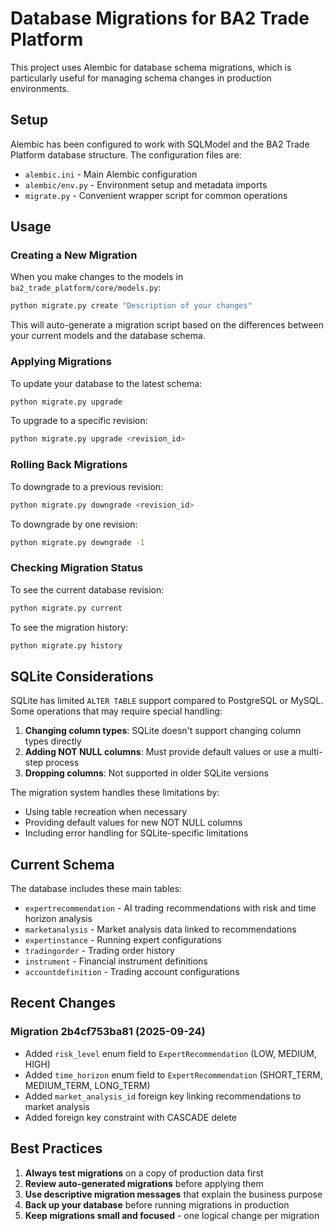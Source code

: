 # Database Migrations for BA2 Trade Platform

This project uses Alembic for database schema migrations, which is particularly useful for managing schema changes in production environments.

## Setup

Alembic has been configured to work with SQLModel and the BA2 Trade Platform database structure. The configuration files are:

- `alembic.ini` - Main Alembic configuration
- `alembic/env.py` - Environment setup and metadata imports
- `migrate.py` - Convenient wrapper script for common operations

## Usage

### Creating a New Migration

When you make changes to the models in `ba2_trade_platform/core/models.py`:

```bash
python migrate.py create "Description of your changes"
```

This will auto-generate a migration script based on the differences between your current models and the database schema.

### Applying Migrations

To update your database to the latest schema:

```bash
python migrate.py upgrade
```

To upgrade to a specific revision:

```bash
python migrate.py upgrade <revision_id>
```

### Rolling Back Migrations

To downgrade to a previous revision:

```bash
python migrate.py downgrade <revision_id>
```

To downgrade by one revision:

```bash
python migrate.py downgrade -1
```

### Checking Migration Status

To see the current database revision:

```bash
python migrate.py current
```

To see the migration history:

```bash
python migrate.py history
```

## SQLite Considerations

SQLite has limited `ALTER TABLE` support compared to PostgreSQL or MySQL. Some operations that may require special handling:

1. **Changing column types**: SQLite doesn't support changing column types directly
2. **Adding NOT NULL columns**: Must provide default values or use a multi-step process
3. **Dropping columns**: Not supported in older SQLite versions

The migration system handles these limitations by:
- Using table recreation when necessary
- Providing default values for new NOT NULL columns
- Including error handling for SQLite-specific limitations

## Current Schema

The database includes these main tables:
- `expertrecommendation` - AI trading recommendations with risk and time horizon analysis
- `marketanalysis` - Market analysis data linked to recommendations
- `expertinstance` - Running expert configurations
- `tradingorder` - Trading order history
- `instrument` - Financial instrument definitions
- `accountdefinition` - Trading account configurations

## Recent Changes

### Migration 2b4cf753ba81 (2025-09-24)
- Added `risk_level` enum field to `ExpertRecommendation` (LOW, MEDIUM, HIGH)
- Added `time_horizon` enum field to `ExpertRecommendation` (SHORT_TERM, MEDIUM_TERM, LONG_TERM)
- Added `market_analysis_id` foreign key linking recommendations to market analysis
- Added foreign key constraint with CASCADE delete

## Best Practices

1. **Always test migrations** on a copy of production data first
2. **Review auto-generated migrations** before applying them
3. **Use descriptive migration messages** that explain the business purpose
4. **Back up your database** before running migrations in production
5. **Keep migrations small and focused** - one logical change per migration